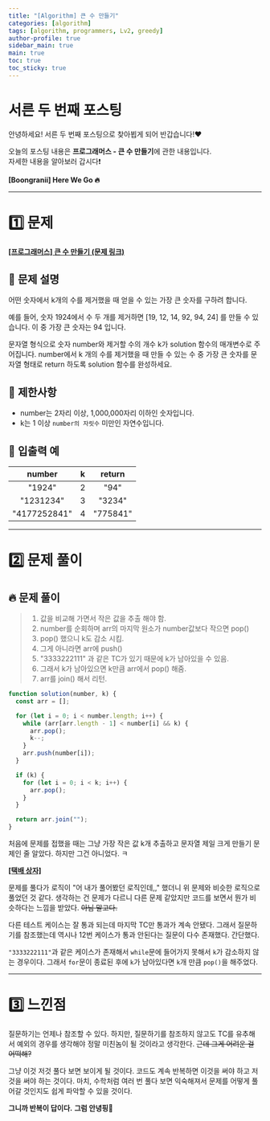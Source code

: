 ```yaml
---
title: "[Algorithm] 큰 수 만들기"
categories: [algorithm]
tags: [algorithm, programmers, Lv2, greedy]
author-profile: true
sidebar_main: true
main: true
toc: true
toc_sticky: true
---
```


# 서른 두 번째 포스팅

안녕하세요! 서른 두 번째 포스팅으로 찾아뵙게 되어 반갑습니다!♥

오늘의 포스팅 내용은 **프로그래머스 - 큰 수 만들기**에 관한 내용입니다. <br/>
자세한 내용을 알아보러 갑시다❗️

**[Boongranii] Here We Go 🔥**

---

# 1️⃣ 문제

[**[프로그래머스] 큰 수 만들기 (문제 링크)**](https://school.programmers.co.kr/learn/courses/30/lessons/42883)

## 💨 **문제 설명**

어떤 숫자에서 k개의 수를 제거했을 때 얻을 수 있는 가장 큰 숫자를 구하려 합니다.

예를 들어, 숫자 1924에서 수 두 개를 제거하면 [19, 12, 14, 92, 94, 24] 를 만들 수 있습니다. 이 중 가장 큰 숫자는 94 입니다.

문자열 형식으로 숫자 number와 제거할 수의 개수 k가 solution 함수의 매개변수로 주어집니다. number에서 k 개의 수를 제거했을 때 만들 수 있는 수 중 가장 큰 숫자를 문자열 형태로 return 하도록 solution 함수를 완성하세요.

## 💨 **제한사항**

- number는 2자리 이상, 1,000,000자리 이하인 숫자입니다.
- k는 1 이상 `number의 자릿수` 미만인 자연수입니다.

## 💨 **입출력 예**

|    number    |  k  |  return  |
| :----------: | :-: | :------: |
|    "1924"    |  2  |   "94"   |
|  "1231234"   |  3  |  "3234"  |
| "4177252841" |  4  | "775841" |

---

# 2️⃣ 문제 풀이

## 🔥 문제 풀이

> 1. 값을 비교해 가면서 작은 값을 추출 해야 함.
> 2. number를 순회하며 arr의 마지막 원소가 number값보다 작으면 pop()
> 3. pop() 했으니 k도 감소 시킴.
> 4. 그게 아니라면 arr에 push()
> 5. "3333222111" 과 같은 TC가 있기 때문에 k가 남아있을 수 있음.
> 6. 그래서 k가 남아있으면 k만큼 arr에서 pop() 해줌.
> 7. arr를 join() 해서 리턴.

```js
function solution(number, k) {
  const arr = [];

  for (let i = 0; i < number.length; i++) {
    while (arr[arr.length - 1] < number[i] && k) {
      arr.pop();
      k--;
    }
    arr.push(number[i]);
  }

  if (k) {
    for (let i = 0; i < k; i++) {
      arr.pop();
    }
  }

  return arr.join("");
}
```

처음에 문제를 접했을 때는 그냥 가장 작은 값 k개 추출하고 문자열 제일 크게 만들기 문제인 줄 알았다. 하지만 그건 아니었다. ㅋ

[**[택배 상자]**](https://bbjbc.github.io/algorithm/twenty-fourth-posting/) <br>

문제를 풀다가 로직이 "어 내가 풀어봤던 로직인데,," 했더니 위 문제와 비슷한 로직으로 풀었던 것 같다. 생각하는 건 문제가 다르니 다른 문제 같았지만 코드를 보면서 뭔가 비슷하다는 느낌을 받았다. ~~아님 말고다.~~

다른 테스트 케이스는 잘 통과 되는데 마지막 TC만 통과가 계속 안됐다. 그래서 질문하기를 참조했는데 역시나 12번 케이스가 통과 안된다는 질문이 다수 존재했다. 간단했다.

`"3333222111"`과 같은 케이스가 존재해서 `while`문에 들어가지 못해서 `k`가 감소하지 않는 경우이다. 그래서 `for`문이 종료된 후에 `k`가 남아있다면 `k`개 만큼 `pop()`을 해주었다.

---

# 3️⃣ 느낀점

질문하기는 언제나 참조할 수 있다. 하지만, 질문하기를 참조하지 않고도 TC를 유추해서 예외의 경우를 생각해야 정말 미친놈이 될 것이라고 생각한다. ~~근데 그게 어려운 걸 어떡해?~~

그냥 이것 저것 풀다 보면 보이게 될 것이다. 코드도 계속 반복하면 이것을 써야 하고 저것을 써야 하는 것이다. 마치, 수학처럼 여러 번 풀다 보면 익숙해져서 문제를 어떻게 풀어갈 것인지도 쉽게 파악할 수 있을 것이다.

**그니까 반복이 답이다.** **그럼 안녕핑🐌**
